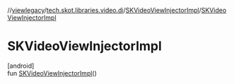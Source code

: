 //[viewlegacy](../../../index.md)/[tech.skot.libraries.video.di](../index.md)/[SKVideoViewInjectorImpl](index.md)/[SKVideoViewInjectorImpl](-s-k-video-view-injector-impl.md)

# SKVideoViewInjectorImpl

[android]\
fun [SKVideoViewInjectorImpl](-s-k-video-view-injector-impl.md)()
